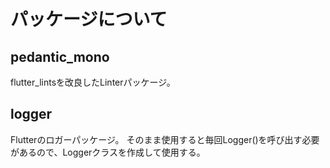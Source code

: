 # パッケージについて

## pedantic_mono
flutter_lintsを改良したLinterパッケージ。

## logger
Flutterのロガーパッケージ。
そのまま使用すると毎回Logger()を呼び出す必要があるので、Loggerクラスを作成して使用する。

## 